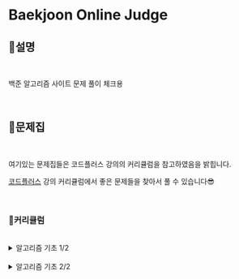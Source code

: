 # Baekjoon Online Judge

## **🤗설명**

<br/>

백준 알고리즘 사이트 문제 풀이 체크용

<br/>

## **📔문제집**

<br/>

여기있는 문제집들은 코드플러스 강의의 커리큘럼을 참고하였음을 밝힙니다.

[코드플러스](https://code.plus/courses/1) 강의 커리큘럼에서 좋은 문제들을 찾아서 풀 수 있습니다😎

<br/>

### **🧭커리큘럼**

<br/>

<details>

  <summary>알고리즘 기초 1/2</summary>

<br/>

**자료구조 1**
- [x] [스택](./problem/10828_스택.md) [2021.07.19]
- [x] [단어 뒤집기](./problem/9093_단어뒤집기.md) [2021.07.19]
- [x] [괄호](./problem/9012_괄호.md) [2021.07.20]
- [x] [스택 수열](./problem/1874_스택수열.md) [2021.07.20]
- [x] [에디터](./problem/1406_에디터.md) [2021.07.20]
- [x] [큐](./problem/10845_큐.md) [2021.07.20]
- [x] [조세퍼스 문제](./problem/1158_요세푸스문제.md) [2021.07.20]
- [x] [덱](./problem/10866_덱.md) [2021.07.20]

<br/>

**자료구조 1 (연습)**
- [x] [단어 뒤집기 2](./problem/17413_단어뒤집기2.md) [2021.07.22]
- [x] [쇠막대기](./problem/10799_쇠막대기.md)[2021.07.23]
- [x] [오큰수](./problem/17298_오큰수.md)[2021.07.23]
- [x] [오등큰수](./problem/17299_오등큰수.md)[2021.07.23]

<br/>

- **자료구조 1 (참고)**
- [x] [후위 표기식2](./problem/1935_후위표기식2.md) [2021.07.25]
- [x] [후위 표기식](./problem/1918_후위표기식.md) [2021.07.25]
- [x] [알파벳 개수](./problem/10808_알파벳개수.md) [2021.07.24]
- [x] [알파벳 찾기](./problem/10809_알파벳찾기.md) [2021.07.24]
- [x] [문자열 분석](./problem/10820_문자열분석.md) [2021.07.24]
- [x] [단어 길이 재기](./problem/2743_단어길이재기.md) [2021.07.24]
- [x] [ROT13](./problem/11655_ROT13.md) [2021.07.24]
- [x] [네 수](./problem/10824_네수.md) [2021.07.24]
- [x] [접미사 배열](./problem/11656_접미사배열.md) [2021.07.24]

<br/>

**300 - 수학 1**
- [x] [나머지](./problem/10430_나머지.md)[2021.07.25]
- [x] [최대공약수와 최소공배수](./problem/2609_최대공약수와최소공배수.md)[2021.07.25]
- [x] [최소공배수](./problem/1934_최소공배수.md)[2021.07.25]
- [x] [소수 찾기](./problem/1978_소수찾기.md)[2021.07.25]
- [x] [소수 구하기](./problem/1929_소수구하기.md)[2021.07.25]
- [ ] [골드바흐의 추측](./problem/6588_골드바흐의추측.md)
- [x] [팩토리얼](./problem/10872_팩토리얼.md)[2021.07.25]
- [x] [팩토리얼 0의 개수](./problem/1676_팩토리얼0의개수.md)[2021.07.25]
- [ ] [조합 0의 개수](./problem/2004_조합0의개수.md)

<br/>

**수학 1 (연습)**
- [ ] GCD 합
- [ ] 숨바꼭질 6
- [ ] 2진수 8진수
- [ ] 8진수 2진수
- [ ] -2진수
- [ ] 골드바흐 파티션

<br/>

**수학 1 (참고)**
- [ ] 진법 변환 2
- [ ] 진법 변환
- [ ] Base Conversion
- [ ] 소인수분해

<br/>


**다이나믹 프로그래밍 1**
- [ ] 1로 만들기
- [ ] 2×n 타일링
- [ ] 2×n 타일링 2
- [ ] 1, 2, 3 더하기
- [ ] 카드 구매하기
- [ ] 카드 구매하기 2
- [ ] 1, 2, 3 더하기 5
- [ ] 쉬운 계단 수
- [ ] 이친수
- [ ] 가장 긴 증가하는 부분 수열
- [ ] 가장 긴 증가하는 부분 수열 4
- [ ] 연속합
- [ ] 제곱수의 합
- [ ] 합분해

<br/>

**다이나믹 프로그래밍 1 (연습)**
- [ ] 1, 2, 3 더하기 3
- [ ] RGB거리
- [ ] 동물원
- [ ] 오르막 수
- [ ] 스티커
- [ ] 포도주 시식
- [ ] 정수 삼각형
- [ ] 가장 큰 증가 부분 수열
- [ ] 가장 긴 감소하는 부분 수열
- [ ] 가장 긴 바이토닉 부분 수열
- [ ] 연속합 2
- [ ] 타일 채우기
- [ ] 402 - 다이나믹 프로그래밍 1 (도전)
- [ ] 동물원
- [ ] RGB거리 2
- [ ] 합분해

</details>

<br/>

<details>

<summary>알고리즘 기초 2/2</summary>

**브루트 포스**
- [ ] 일곱 난쟁이
- [ ] 사탕 게임
- [ ] 날짜 계산
- [ ] 리모컨
- [ ] 테트로미노
- [ ] 카잉 달력
- [ ] 수 이어 쓰기 1
- [ ] 1, 2, 3 더하기
- [ ] 510 - 브루트 포스 (N과 M)
- [ ] N과 M (1)
- [ ] N과 M (2)
- [ ] N과 M (3)
- [ ] N과 M (4)
- [ ] N과 M (5)
- [ ] N과 M (6)
- [ ] N과 M (7)
- [ ] N과 M (8)
- [ ] N과 M (9)
- [ ] N과 M (10)
- [ ] N과 M (11)
- [ ] N과 M (12)

<br/>

**브루트 포스 - 순열**
- [ ] 다음 순열
- [ ] 이전 순열
- [ ] 모든 순열
- [ ] 차이를 최대로
- [ ] 외판원 순회 2
- [ ] 로또
- [ ] 530 - 브루트 포스 - 재귀
- [ ] 1, 2, 3 더하기
- [ ] 암호 만들기
- [ ] 퇴사
- [ ] 스타트와 링크
- [ ] 링크와 스타트
- [ ] 부등호
- [ ] 맞춰봐

<br/>

**브루트 포스 - 비트마스크**
- [ ] 집합
- [ ] 부분수열의 합
- [ ] 스타트와 링크
- [ ] 종이 조각

<br/>

**그래프 1**
- [ ] ABCDE
- [ ] DFS와 BFS
- [ ] 연결 요소의 개수
- [ ] 이분 그래프
- [ ] 단지번호붙이기
- [ ] 섬의 개수
- [ ] 미로 탐색
- [ ] 토마토
- [ ] 나이트의 이동

<br/>

**그래프 1 (연습)**
- [ ] Two Dots
- [ ] 서울 지하철 2호선

<br/>

**그래프 1 (도전)**
- [ ] BFS 스페셜 저지
- [ ] DFS 스페셜 저지
- [ ] 다리 만들기

<br/>

**BFS**
- [ ] 숨바꼭질
- [ ] 숨바꼭질 4
- [ ] 이모티콘
- [ ] 숨바꼭질 3
- [ ] 알고스팟

<br/>

**트리 1**
- [ ] 트리 순회
- [ ] 트리의 높이와 너비
- [ ] 트리의 부모 찾기
- [ ] 트리의 지름
- [ ] 트리의 지름

<br/>

</details>